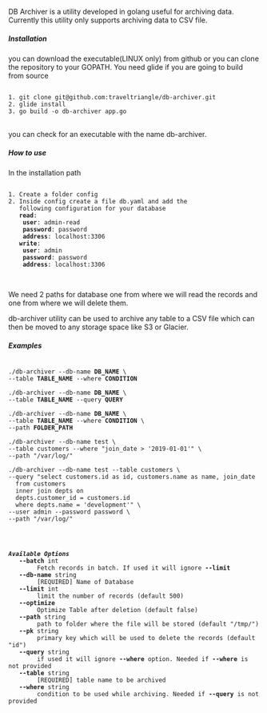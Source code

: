 DB Archiver is a utility developed in golang useful for archiving 
data. Currently this utility only supports archiving data to CSV 
file. 

##### Installation
you can download the executable(LINUX only) from github or 
you can clone the repository to your GOPATH. You need glide if
you are going to build from source

<pre>
<code>
1. git clone git@github.com:traveltriangle/db-archiver.git
2. glide install
3. go build -o db-archiver app.go 
</code>
</pre>

you can check for an executable with the name db-archiver.

##### How to use
In the installation path 
<pre>
<code>
1. Create a folder config
2. Inside config create a file db.yaml and add the 
   following configuration for your database
   <b>read</b>:
    <b>user</b>: admin-read
    <b>password</b>: password
    <b>address</b>: localhost:3306
   <b>write</b>:
    <b>user</b>: admin
    <b>password</b>: password
    <b>address</b>: localhost:3306

</code>
</pre>
We need 2 paths for database one from where we will read the 
records and one from where we will delete them.
 
db-archiver utility can be used to archive any table to a CSV file which can
then be moved to any storage space like S3 or Glacier.

##### Examples



<pre><code>
./db-archiver --db-name <b>DB_NAME</b> \
--table <b>TABLE_NAME</b> --where <b>CONDITION</b>

./db-archiver --db-name <b>DB_NAME</b> \
--table <b>TABLE_NAME</b> --query <b>QUERY</b>

./db-archiver --db-name <b>DB_NAME</b> \
--table <b>TABLE_NAME</b> --where <b>CONDITION</b> \
--path <b>FOLDER_PATH</b>

./db-archiver --db-name test \
--table customers --where "join_date > '2019-01-01'" \
--path "/var/log/"

./db-archiver --db-name test --table customers \
--query "select customers.id as id, customers.name as name, join_date 
  from customers 
  inner join depts on
  depts.customer_id = customers.id
  where depts.name = 'development'" \
--user admin --password password \
--path "/var/log/"




<b><i>Available Options</i></b>
   <b>--batch</b> int
     	Fetch records in batch. If used it will ignore <b>--limit</b>
   <b>--db-name</b> string
     	[REQUIRED] Name of Database
   <b>--limit </b>int
     	limit the number of records (default 500)
   <b>--optimize</b>
     	Optimize Table after deletion (default false)
   <b>--path </b>string
     	path to folder where the file will be stored (default "/tmp/")
   <b>--pk </b>string
     	primary key which will be used to delete the records (default "id")
   <b>--query </b>string
     	if used it will ignore <b>--where </b>option. Needed if <b>--where </b>is not provided
   <b>--table </b>string
     	[REQUIRED] table name to be archived
   <b>--where </b>string
     	condition to be used while archiving. Needed if <b>--query </b>is not provided
</code></pre>
